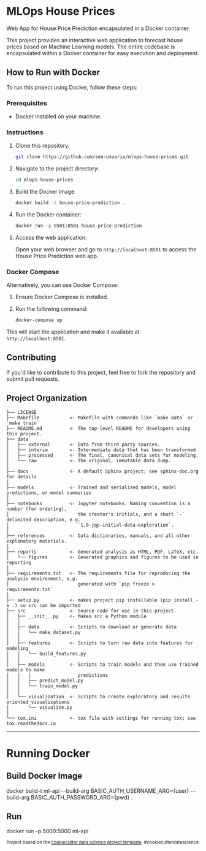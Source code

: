 # MLOps House Prices

Web App for House Price Prediction encapsulated in a Docker container.

This project provides an interactive web application to forecast house prices based on Machine Learning models. The entire codebase is encapsulated within a Docker container for easy execution and deployment.

## How to Run with Docker

To run this project using Docker, follow these steps:

### Prerequisites

- Docker installed on your machine.

### Instructions

1. Clone this repository:

   ```bash
   git clone https://github.com/seu-usuario/mlops-house-prices.git
   ```

2. Navigate to the project directory:

   ```bash
   cd mlops-house-prices
   ```

3. Build the Docker image:

   ```bash
   docker build -t house-price-prediction .
   ```

4. Run the Docker container:

   ```bash
   docker run -p 8501:8501 house-price-prediction
   ```

5. Access the web application:

   Open your web browser and go to `http://localhost:8501` to access the House Price Prediction web app.

### Docker Compose

Alternatively, you can use Docker Compose:

1. Ensure Docker Compose is installed.

2. Run the following command:

   ```bash
   docker-compose up
   ```

This will start the application and make it available at `http://localhost:8501`.

## Contributing

If you'd like to contribute to this project, feel free to fork the repository and submit pull requests.


Project Organization
------------

    ├── LICENSE
    ├── Makefile           <- Makefile with commands like `make data` or `make train`
    ├── README.md          <- The top-level README for developers using this project.
    ├── data
    │   ├── external       <- Data from third party sources.
    │   ├── interim        <- Intermediate data that has been transformed.
    │   ├── processed      <- The final, canonical data sets for modeling.
    │   └── raw            <- The original, immutable data dump.
    │
    ├── docs               <- A default Sphinx project; see sphinx-doc.org for details
    │
    ├── models             <- Trained and serialized models, model predictions, or model summaries
    │
    ├── notebooks          <- Jupyter notebooks. Naming convention is a number (for ordering),
    │                         the creator's initials, and a short `-` delimited description, e.g.
    │                         `1.0-jqp-initial-data-exploration`.
    │
    ├── references         <- Data dictionaries, manuals, and all other explanatory materials.
    │
    ├── reports            <- Generated analysis as HTML, PDF, LaTeX, etc.
    │   └── figures        <- Generated graphics and figures to be used in reporting
    │
    ├── requirements.txt   <- The requirements file for reproducing the analysis environment, e.g.
    │                         generated with `pip freeze > requirements.txt`
    │
    ├── setup.py           <- makes project pip installable (pip install -e .) so src can be imported
    ├── src                <- Source code for use in this project.
    │   ├── __init__.py    <- Makes src a Python module
    │   │
    │   ├── data           <- Scripts to download or generate data
    │   │   └── make_dataset.py
    │   │
    │   ├── features       <- Scripts to turn raw data into features for modeling
    │   │   └── build_features.py
    │   │
    │   ├── models         <- Scripts to train models and then use trained models to make
    │   │   │                 predictions
    │   │   ├── predict_model.py
    │   │   └── train_model.py
    │   │
    │   └── visualization  <- Scripts to create exploratory and results oriented visualizations
    │       └── visualize.py
    │
    └── tox.ini            <- tox file with settings for running tox; see tox.readthedocs.io


--------

# Running Docker

## Build Docker Image

docker build-t ml-api --build-arg BASIC_AUTH_USERNAME_ARG={user} --build-arg BASIC_AUTH_PASSWORD_ARG={pwd} .

## Run

docker run -p 5000:5000 ml-api





<p><small>Project based on the <a target="_blank" href="https://drivendata.github.io/cookiecutter-data-science/">cookiecutter data science project template</a>. #cookiecutterdatascience</small></p>
